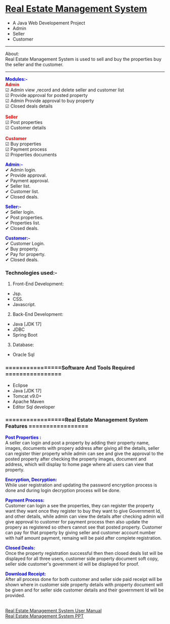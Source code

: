# <a href="" target="_blank">Real Estate Management System</a> 
- A Java Web Developement Project
- Admin
- Seller
- Customer 

<hr>
<bold>About:</bold><br>
  Real Estate Management System is used to sell and buy the properties buy the seller and the customer.
<hr>

<span style="color:blue">**Modules:-**</span><br>
<span style="color:red">**Admin**</span><br>
<span>&#9745;</span> Admin view ,record and delete seller and customer list<br>
<span>&#9745;</span> Provide approval for posted property<br>
<span>&#9745;</span> Admin Provide approval to buy property<br>
<span>&#9745;</span> Closed deals details<br>
<br>
<span style="color:red">**Seller**</span><br>
<span>&#9745;</span> Post properties<br>
<span>&#9745;</span> Customer details<br>
<br>
<span style="color:red">**Customer**</span><br>
<span>&#9745;</span> Buy properties<br>
<span>&#9745;</span> Payment process<br>
<span>&#9745;</span> Properties documents<br>

<span style="color:blue">**Admin:-**</span><br>
<span>&#10004;</span> Admin login.<br>
<span>&#10004;</span> Provide approval.<br>
<span>&#10004;</span> Payment approval.<br>
<span>&#10004;</span> Seller list.<br>
<span>&#10004;</span> Customer list.<br>
<span>&#10004;</span> Closed deals.<br>

<span style="color:blue">**Seller:-**</span><br>
<span>&#10004;</span> Seller login.<br>
<span>&#10004;</span> Post properties.<br>
<span>&#10004;</span> Properties list.<br>
<span>&#10004;</span> Closed deals. <br>


<span style="color:blue">**Customer:-**</span><br>
<span>&#10004;</span> Customer Login.<br>
<span>&#10004;</span> Buy property.<br>
<span>&#10004;</span> Pay for property.<br>
<span>&#10004;</span> Closed deals.<br>


### Technologies used:-
1. Front-End Development:
- Jsp.
- CSS.
- Javascript.

2. Back-End Development:
- Java [JDK 17]
- JDBC
- Spring Boot

3. Database:
- Oracle Sql

### ================Software And Tools Required ================
- Eclipse
- Java [JDK 17]
- Tomcat v9.0+
- Apache Maven
- Editor Sql developer


### =================Real Estate Management System Features  =================
<span style="color:blue">**Post Properties :**</span><br>
       A seller can login and post a property by adding their property name, images, documents with propery address after giving all the details, seller can register thier property while
       admin can see and give the approval to the posted property after checking the property images, document and address, which will display to home page where all users can view that property.

<span style="color:blue">**Encryption, Decryption:**</span><br>
     While user registration and updating the password encryption process is done and during login decryption process will be done.
       
<span style="color:blue">**Payment Process:**</span><br>
      Customer can login a see the properties, they can register the property want they want once they register to buy they want to give Government Id, and other details, while admin can view
      the details after checking admin will give approval to customer for payment process then also update the propery as registered so others cannot see that posted property. Customer can pay
      for that property by giving seller and customer account number with half amount payment, remaing will be paid after complete registration.
      
<span style="color:blue">**Closed Deals:**</span><br>
     Once the property registration successful then then closed deals list will be displayed for all three users, customer side property document soft copy, seller side customer's government id will be displayed for proof.
     
<span style="color:blue">**Download Receipt:**</span><br>
     After all process done for both customer and seller side paid receipt will be shown where in customer side property details with property document will be given and for seller side customer details and their government Id will be provided.

<br><a href=""> Real Estate Management System  User Manual</a><br>
<a href=""> Real Estate Management System  PPT</a>
